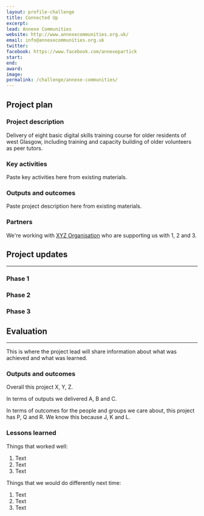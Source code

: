 ```yaml
---
layout: profile-challenge
title: Connected Up
excerpt: 
lead: Annexe Communities
website: http://www.annexecommunities.org.uk/
email: info@annexecommunities.org.uk
twitter: 
facebook: https://www.facebook.com/annexepartick
start: 
end: 
award: 
image:
permalink: /challenge/annexe-communities/ 
---
```


## **Project plan**

### Project description

Delivery of eight basic digital skills training course for older residents of west Glasgow, including training and capacity
building of older volunteers as peer tutors.

### Key activities

Paste key activities here from existing materials.

### Outputs and outcomes

Paste project description here from existing materials.

### Partners

We're working with [XYZ Organisation](/charter/xyz-org/) who are supporting us with 1, 2 and 3.


## **Project updates**

---

### Phase 1


### Phase 2


### Phase 3


## **Evaluation**

---

This is where the project lead will share information about what was achieved and what was learned.

### Outputs and outcomes

Overall this project X, Y, Z.

In terms of outputs we delivered A, B and C.

In terms of outcomes for the people and groups we care about, this project has P, Q and R. We know this because J, K and L.

### Lessons learned

Things that worked well:

1. Text
2. Text
3. Text

Things that we would do differently next time:

1. Text
2. Text
3. Text
